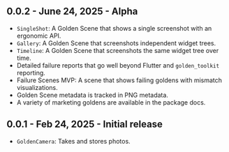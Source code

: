## 0.0.2 - June 24, 2025 - Alpha
 * `SingleShot`: A Golden Scene that shows a single screenshot with an ergonomic API.
 * `Gallery`: A Golden Scene that screenshots independent widget trees.
 * `Timeline`: A Golden Scene that screenshots the same widget tree over time.
 * Detailed failure reports that go well beyond Flutter and `golden_toolkit` reporting.
 * Failure Scenes MVP: A scene that shows failing goldens with mismatch visualizations.
 * Golden Scene metadata is tracked in PNG metadata.
 * A variety of marketing goldens are available in the package docs.

## 0.0.1 - Feb 24, 2025 - Initial release

 * `GoldenCamera`: Takes and stores photos.
